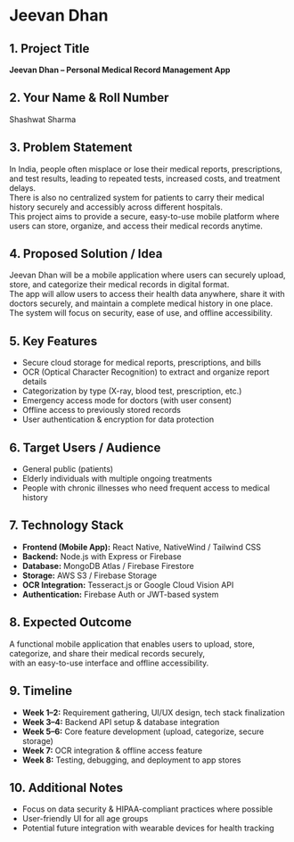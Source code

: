# Jeevan Dhan

## 1. Project Title
**Jeevan Dhan – Personal Medical Record Management App**

## 2. Your Name & Roll Number
Shashwat Sharma 

## 3. Problem Statement
In India, people often misplace or lose their medical reports, prescriptions, and test results, leading to repeated tests, increased costs, and treatment delays.  
There is also no centralized system for patients to carry their medical history securely and accessibly across different hospitals.  
This project aims to provide a secure, easy-to-use mobile platform where users can store, organize, and access their medical records anytime.

## 4. Proposed Solution / Idea
Jeevan Dhan will be a mobile application where users can securely upload, store, and categorize their medical records in digital format.  
The app will allow users to access their health data anywhere, share it with doctors securely, and maintain a complete medical history in one place.  
The system will focus on security, ease of use, and offline accessibility.

## 5. Key Features
- Secure cloud storage for medical reports, prescriptions, and bills
- OCR (Optical Character Recognition) to extract and organize report details
- Categorization by type (X-ray, blood test, prescription, etc.)
- Emergency access mode for doctors (with user consent)
- Offline access to previously stored records
- User authentication & encryption for data protection

## 6. Target Users / Audience
- General public (patients)
- Elderly individuals with multiple ongoing treatments
- People with chronic illnesses who need frequent access to medical history

## 7. Technology Stack
- **Frontend (Mobile App):** React Native, NativeWind / Tailwind CSS
- **Backend:** Node.js with Express or Firebase
- **Database:** MongoDB Atlas / Firebase Firestore
- **Storage:** AWS S3 / Firebase Storage
- **OCR Integration:** Tesseract.js or Google Cloud Vision API
- **Authentication:** Firebase Auth or JWT-based system

## 8. Expected Outcome
A functional mobile application that enables users to upload, store, categorize, and share their medical records securely,  
with an easy-to-use interface and offline accessibility.

## 9. Timeline
- **Week 1–2:** Requirement gathering, UI/UX design, tech stack finalization
- **Week 3–4:** Backend API setup & database integration
- **Week 5–6:** Core feature development (upload, categorize, secure storage)
- **Week 7:** OCR integration & offline access feature
- **Week 8:** Testing, debugging, and deployment to app stores

## 10. Additional Notes
- Focus on data security & HIPAA-compliant practices where possible
- User-friendly UI for all age groups
- Potential future integration with wearable devices for health tracking
